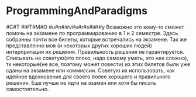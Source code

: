 # ProgrammingAndParadigms
#C#T #I#T#M#O #u#n#i#v#e#r#s#i#t#y
Возможно это кому-то сможет помочь на экзамене по программированию в 1 и 2 семестре.
Здесь собранны почти все билеты, которые встречались на экзамене. Так же представленно моя (и некоторых других хороших людей) интерпритация их решения. Правильность решения не гарантируется.
Списывать не советую(это плохо, надо самому уметь, это нее сложно), тк некоторые(не все, поэтому может повести) из этих билетов были уже сданы на экзамене или коммиссии. Советую их использовать, как идейное вдохновение для своего более хорошего и правильного решения. Еще лучше не идти на эзамен или хотя бы писать самостоятельно.
